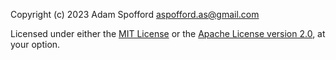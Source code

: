 Copyright (c) 2023 Adam Spofford <aspofford.as@gmail.com>

Licensed under either the [MIT License](./LICENSE-MIT) or the [Apache License version 2.0](./LICENSE-APACHE), at your option.

